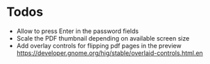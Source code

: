 # Todos

* Allow to press Enter in the password fields
* Scale the PDF thumbnail depending on available screen size
* Add overlay controls for flipping pdf pages in the preview https://developer.gnome.org/hig/stable/overlaid-controls.html.en
